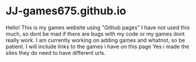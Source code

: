 # JJ-games675.github.io
Hello! This is my games website using "Github pages"
I have not used this much, so dont be mad if there are bugs with my code or my games dont really work.
I am currently working on adding games and whatnot, so be patient.
I will include links to the games i have on this page
Yes i made the sites they do need to have different urls.
